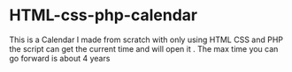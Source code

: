 # HTML-css-php-calendar
This is a Calendar I made from scratch with only using HTML CSS and PHP the script can get the current time and will open it . The max time you can go forward is about 4 years 

